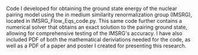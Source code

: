 Code I developed for obtaining the ground state energy of the nuclear pairing model using the in medium similarity renormalization group (IMSRG), located in IMSRG_Flow_Eqs_code.py. 
This same code further contains a numerical solver that obtains an exact solution to the pairing ground state, allowing for comprehensive testing of the IMSRG's accuracy.
I have also included PDF of both the mathematical deriviations needed for the code, as well as a PDF of a paper and poster I created for presenting this research. 
